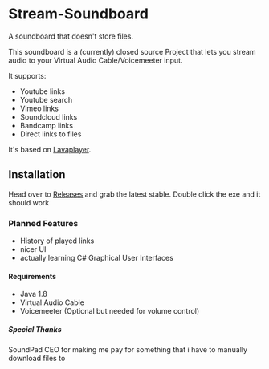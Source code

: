 # Stream-Soundboard
A soundboard that doesn't store files.

This soundboard is a (currently) closed source Project that lets you
stream audio to your Virtual Audio Cable/Voicemeeter input.

It supports:
* Youtube links
* Youtube search
* Vimeo links
* Soundcloud links
* Bandcamp links
*  Direct links to files

It's based on [Lavaplayer](https://github.com/sedmelluq/lavaplayer "Lavaplayer").

## Installation
Head over to [Releases](https://github.com/RinAndShizuka/Stream-Soundboard/releases) and grab the latest stable.
Double click the exe and it should work

### Planned Features
* History of played links
* nicer UI
* actually learning C# Graphical User Interfaces

#### Requirements
* Java 1.8
* Virtual Audio Cable
* Voicemeeter (Optional but needed for volume control)

##### Special Thanks
SoundPad CEO for making me pay for something that i have to manually download files to


